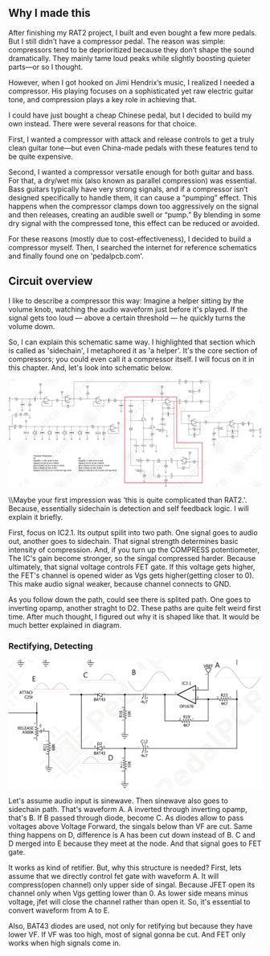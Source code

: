 ## Why I made this
After finishing my RAT2 project, I built and even bought a few more pedals. But I still didn’t have a compressor pedal. The reason was simple: compressors tend to be deprioritized because they don’t shape the sound dramatically. They mainly tame loud peaks while slightly boosting quieter parts—or so I thought.

However, when I got hooked on Jimi Hendrix’s music, I realized I needed a compressor. His playing focuses on a sophisticated yet raw electric guitar tone, and compression plays a key role in achieving that.

I could have just bought a cheap Chinese pedal, but I decided to build my own instead. There were several reasons for that choice.

First, I wanted a compressor with attack and release controls to get a truly clean guitar tone—but even China-made pedals with these features tend to be quite expensive.

Second, I wanted a compressor versatile enough for both guitar and bass. For that, a dry/wet mix (also known as parallel compression) was essential. Bass guitars typically have very strong signals, and if a compressor isn’t designed specifically to handle them, it can cause a “pumping” effect. This happens when the compressor clamps down too aggressively on the signal and then releases, creating an audible swell or “pump.” By blending in some dry signal with the compressed tone, this effect can be reduced or avoided.

For these reasons (mostly due to cost-effectiveness), I decided to build a compressor myself. Then, I searched the internet for reference schematics and finally found one on 'pedalpcb.com'.


## Circuit overview


I like to describe a compressor this way: Imagine a helper sitting by the volume knob, watching the audio waveform just before it's played. If the signal gets too loud — above a certain threshold — he quickly turns the volume down.

So, I can explain this schematic same way. I highlighted that section which is called as 'sidechain', I metaphored it as 'a helper'. It's the core section of compressors; you could even call it a compressor itself. I will focus on it in this chapter. And, let's look into schematic below.

<p align='center'>
 <img src=asset/sch.jpg>
</p>

\\\\Maybe your first impression was 'this is quite complicated than RAT2.'. Because, essentially sidechain is detection and self feedback logic. I will explain it briefly.  


First, focus on IC2.1. Its output spilit into two path. One signal goes to audio out, another goes to sidechain. That signal strength determines basic intensity of compression. And, if you turn up the COMPRESS potentiometer, The IC's gain become stronger, so the singal compressed harder. Because ultimately, that signal voltage controls FET gate. If this voltage gets higher, the FET's channel is opened wider as Vgs gets higher(getting closer to 0). This make audio signal weaker, because channel connects to GND.

As you follow down the path, could see there is splited path. One goes to inverting opamp, another straght to D2. These paths are quite felt weird first time. After much thought, I figured out why it is shaped like that. It would be much better explained in diagram.

### Rectifying, Detecting

<p align='center'>
 <img src=asset/waveform.jpg>
</p>
Let's assume audio input is sinewave. Then sinewave also goes to sidechain path. That's waveform A. A inverted through inverting opamp, that's B. If B passed through diode, become C. As diodes allow to pass voltages above Voltage Forward, the singals below than VF are cut. Same thing happens on D, difference is A has been cut down instead of B. C and D merged into E because they meet at the node. And that signal goes to FET gate. 

It works as kind of retifier. But, why this structure is needed? First, lets assume that we directly control fet gate with waveform A. It will compress(open channel) only upper side of singal. Because JFET open its channel only when Vgs getting lower than 0. As lower side means minus voltage, jfet will close the channel rather than open it. So, it's essential to convert waveform from A to E. 

Also, BAT43 diodes are used, not only for retifying but because they have lower VF. If VF was too high, most of signal gonna be cut. And FET only works when high signals come in.
  
